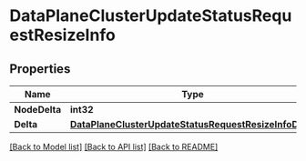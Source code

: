 # DataPlaneClusterUpdateStatusRequestResizeInfo

## Properties

Name | Type | Description | Notes
------------ | ------------- | ------------- | -------------
**NodeDelta** | **int32** |  | [optional] 
**Delta** | [**DataPlaneClusterUpdateStatusRequestResizeInfoDelta**](DataPlaneClusterUpdateStatusRequest_resizeInfo_delta.md) |  | [optional] 

[[Back to Model list]](../README.md#documentation-for-models) [[Back to API list]](../README.md#documentation-for-api-endpoints) [[Back to README]](../README.md)


